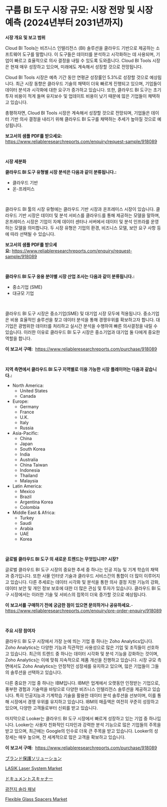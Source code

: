<p><h1>구름 BI 도구 시장 규모: 시장 전망 및 시장 예측 (2024년부터 2031년까지)</h1></p><p><strong>시장 개요 및 보고 범위</strong></p>
<p><p>Cloud BI Tools는 비즈니스 인텔리전스 (BI) 솔루션을 클라우드 기반으로 제공하는 소프트웨어 도구를 말합니다. 이 도구들은 데이터를 분석하고 시각화하는 데 사용되며, 기업이 빠르고 효율적으로 의사 결정을 내릴 수 있도록 도와줍니다. Cloud BI Tools 시장은 현재 매우 성장하고 있으며, 미래에도 계속해서 성장할 것으로 전망됩니다. </p><p>Cloud BI Tools 시장은 예측 기간 동안 연평균 성장률인 5.3%로 성장할 것으로 예상됩니다. 최근 시장 동향은 클라우드 기술의 채택이 더욱 빠르게 진행되고 있으며, 기업들이 데이터 분석과 시각화에 대한 요구가 증가하고 있습니다. 또한, 클라우드 BI 도구는 초기 투자 비용이 적게 들며 유지보수 및 업데이트 비용이 낮기 때문에 많은 기업들이 채택하고 있습니다.</p><p>총평하자면, Cloud BI Tools 시장은 계속해서 성장할 것으로 전망되며, 기업들은 데이터 기반 의사 결정을 내리기 위해 클라우드 BI 도구를 채택하는 추세가 높아질 것으로 예상됩니다.</p></p>
<p><strong>보고서의 샘플 PDF를 받으세요:</strong> <a href="https://www.reliableresearchreports.com/enquiry/request-sample/918089">https://www.reliableresearchreports.com/enquiry/request-sample/918089</a></p>
<p>&nbsp;</p>
<p><strong>시장 세분화</strong></p>
<p><strong>클라우드 BI 도구 유형별 시장 분석은 다음과 같이 분류됩니다.:</strong></p>
<p><ul><li>클라우드 기반</li><li>온-프레미스</li></ul></p>
<p>&nbsp;</p>
<p><p>클라우드 BI 툴의 시장 유형에는 클라우드 기반 시장과 온프레미스 시장이 있습니다. 클라우드 기반 시장은 데이터 및 분석 서비스를 클라우드를 통해 제공하는 모델을 말하며, 온프레미스 시장은 기업이 자체 데이터 센터나 서버에서 데이터 및 분석 인프라를 운영하는 모델을 의미합니다. 두 시장 유형은 기업의 환경, 비즈니스 모델, 보안 요구 사항 등에 따라 선택될 수 있습니다.</p></p>
<p><strong>보고서의 샘플 PDF를 받으세요:</strong>&nbsp;<a href="https://www.reliableresearchreports.com/enquiry/request-sample/918089">https://www.reliableresearchreports.com/enquiry/request-sample/918089</a></p>
<p>&nbsp;</p>
<p><strong> 클라우드 BI 도구 응용 분야별 시장 산업 조사는 다음과 같이 분류됩니다.:</strong></p>
<p><ul><li>중소기업 (SME)</li><li>대규모 기업</li></ul></p>
<p>&nbsp;</p>
<p><p>클라우드 BI 도구 시장은 중소기업(SME) 및 대기업 시장 모두에 적용됩니다. 중소기업은 비용 효율적인 솔루션을 찾고 데이터 분석을 통해 경쟁우위를 확보하고자 합니다. 대기업은 광범위한 데이터를 처리하고 실시간 분석을 수행하여 빠른 의사결정을 내릴 수 있습니다. 이러한 이유로 클라우드 BI 도구 시장은 중소기업과 대기업 둘 다에게 중요한 역할을 합니다.</p></p>
<p><strong>이 보고서 구매:</strong>&nbsp; <a href="https://www.reliableresearchreports.com/purchase/918089">https://www.reliableresearchreports.com/purchase/918089</a></p>
<p>&nbsp;</p>
<p><strong>지역 측면에서 클라우드 BI 도구 지역별로 이용 가능한 시장 플레이어는 다음과 같습니다.:</strong></p>
<p><ul>
    <li>
        North America:
        <ul>
            <li>United States</li>
            <li>Canada</li>
        </ul>
    </li>
    <li>
        Europe:
        <ul>
            <li>Germany</li>
            <li>France</li>
            <li>U.K.</li>
            <li>Italy</li>
            <li>Russia</li>
        </ul>
    </li>
    <li>
        Asia-Pacific:
        <ul>
            <li>China</li>
            <li>Japan</li>
            <li>South Korea</li>
            <li>India</li>
            <li>Australia</li>
            <li>China Taiwan</li>
            <li>Indonesia</li>
            <li>Thailand</li>
            <li>Malaysia</li>
        </ul>
    </li>
    <li>
        Latin America:
        <ul>
            <li>Mexico</li>
            <li>Brazil</li>
            <li>Argentina Korea</li>
            <li>Colombia</li>
        </ul>
    </li>
    <li>
        Middle East & Africa:
        <ul>
            <li>Turkey</li>
            <li>Saudi</li>
            <li>Arabia</li>
            <li>UAE</li>
            <li>Korea</li>
        </ul>
    </li>
    </ul></p>
<p>&nbsp;</p>
<p><strong>글로벌 클라우드 BI 도구 의 새로운 트렌드는 무엇입니까? 시장?</strong></p>
<p><p>글로벌 클라우드 BI 도구 시장의 중요한 추세 중 하나는 인공 지능 및 기계 학습의 채택과 증가입니다. 또한 사물 인터넷 기술과 클라우드 서비스간의 통합이 더 많이 이루어지고 있습니다. 다른 추세로는 데이터 시각화 및 분석을 통한 의사 결정 지원 기능의 강화, 데이터 보안 및 개인 정보 보호에 대한 더 많은 관심 및 투자가 있습니다. 클라우드 BI 도구 시장에서는 이러한 기술 및 서비스의 접목이 더욱 증가할 것으로 예상됩니다.</p></p>
<p><strong>이 보고서를 구매하기 전에 궁금한 점이 있으면 문의하거나 공유하세요.</strong>- <a href="https://www.reliableresearchreports.com/enquiry/pre-order-enquiry/918089">https://www.reliableresearchreports.com/enquiry/pre-order-enquiry/918089</a></p>
<p>&nbsp;</p>
<p><strong>주요 시장 참여자</strong></p>
<p><p>클라우드 BI 도구 시장에서 가장 눈에 띄는 기업 중 하나는 Zoho Analytics입니다. Zoho Analytics는 다양한 기능과 직관적인 사용성으로 많은 기업 및 조직들이 선호하고 있습니다. 최근의 트렌드 중 하나는 데이터 시각화 및 분석 기능을 강화하는 것이며, Zoho Analytics는 이에 맞춰 지속적으로 제품 개선을 진행하고 있습니다. 시장 규모 측면에서도 Zoho Analytics는 안정적인 성장세를 유지하고 있으며, 많은 기업들이 그들의 솔루션을 선택하고 있습니다.</p><p>다른 중요한 기업 중 하나는 IBM입니다. IBM은 업계에서 오랫동안 인정받는 기업으로, 풍부한 경험과 기술력을 바탕으로 다양한 비즈니스 인텔리전스 솔루션을 제공하고 있습니다. 특히 인공지능과 기계학습 기술을 활용한 데이터 분석 솔루션을 선보이며, 이를 통해 시장에서 경쟁 우위를 유지하고 있습니다. IBM의 매출액은 여전히 꾸준히 성장하고 있으며, 다양한 고객들로부터 신뢰를 받고 있습니다.</p><p>마지막으로 Looker는 클라우드 BI 도구 시장에서 빠르게 성장하고 있는 기업 중 하나입니다. Looker는 사용자 친화적인 디자인과 강력한 분석 기능으로 많은 기업들의 주목을 받고 있으며, 최근에는 Google의 인수로 더욱 큰 주목을 받고 있습니다. Looker의 성장세는 매우 높으며, 전 세계적으로 많은 고객을 확보하고 있습니다.</p></p>
<p><strong>이 보고서 구매:</strong>&nbsp;&nbsp;<a href="https://www.reliableresearchreports.com/purchase/918089">https://www.reliableresearchreports.com/purchase/918089</a></p>
<p><p><a href="https://github.com/efcvopdgkdx128/Market-Research-Report-List-1/blob/main/3260492183681.md">ブランド保護ソリューション</a></p><p><a href="https://issuu.com/reportprime-2/docs/lasik-laser-system-market-size-2030.pptx">LASIK Laser System Market</a></p><p><a href="https://medium.com/@nigelmills12/%E3%83%89%E3%82%AD%E3%83%A5%E3%83%A1%E3%83%B3%E3%83%88%E3%82%B9%E3%82%AD%E3%83%A3%E3%83%8A%E3%83%BC%E5%B8%82%E5%A0%B4-2031%E5%B9%B4%E3%81%BE%E3%81%A7%E3%81%AE%E6%88%90%E5%8A%9F%E3%81%99%E3%82%8B%E3%83%93%E3%82%B8%E3%83%8D%E3%82%B9%E6%88%A6%E7%95%A5%E3%81%AE%E9%8D%B5-7b2bc63e669f">ドキュメントスキャナー</a></p><p><a href="https://medium.com/@alagxrsdye646804/%ED%83%9C%EC%96%91%EA%B4%91-%ED%83%9C%EC%96%91-%ED%8C%A8%EB%84%90-%EC%8B%9C%EC%9E%A5-%EC%A1%B0%EC%82%AC-%EB%B3%B4%EA%B3%A0%EC%84%9C-%EA%B7%B8-%EC%97%AD%EC%82%AC-%EB%B0%8F-2024%EB%85%84%EB%B6%80%ED%84%B0-2031%EB%85%84%EA%B9%8C%EC%A7%80%EC%9D%98-%EC%98%88%EC%B8%A1-b9f4580d8904">광전지 솔라 패널</a></p><p><a href="https://issuu.com/reportprime-2/docs/flexible-glass-spacers-market-size-2030.pptx">Flexible Glass Spacers Market</a></p></p>
